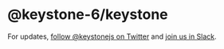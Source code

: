 # @keystone-6/keystone

For updates, [follow @keystonejs on Twitter](https://twitter.com/keystonejs) and [join us in Slack](https://community.keystonejs.com/).
